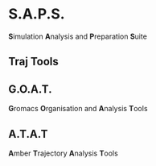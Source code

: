 # S.A.P.S.
**S**imulation **A**nalysis and **P**reparation **S**uite

## Traj Tools

## G.O.A.T.
**G**romacs **O**rganisation and **A**nalysis **T**ools

## A.T.A.T
**A**mber **T**rajectory **A**nalysis **T**ools
